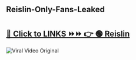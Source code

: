 
 ## Reislin-Only-Fans-Leaked

# <h2><a href="https://clipsfans.com/Reislin&ref=git">🔗 Click to LINKS ⏩⏩ 👉 🟢 Reislin </a></h2>

<a href="https://clipsfans.com/Reislin&ref=git" rel="nofollow" data-target="animated-image.originalLink"><img src="https://i.ibb.co.com/xMMVF88/686577567.gif" alt="Viral Video Original" style="max-width: 100%; display: inline-block;" data-target="animated-image.originalImage"></a>
